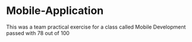 # Mobile-Application
This was a team practical exercise for a class called Mobile Development passed with 78 out of 100 

